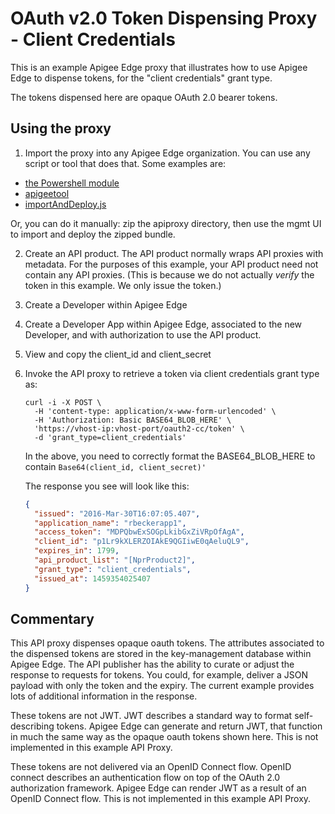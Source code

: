 # OAuth v2.0 Token Dispensing Proxy - Client Credentials

This is an example Apigee Edge proxy that illustrates how to use Apigee
Edge to dispense tokens, for the "client credentials" grant type.

The tokens dispensed here are opaque OAuth 2.0 bearer tokens.

## Using the proxy

1. Import the proxy into any Apigee Edge organization. You can use any
script or tool that does that. Some examples are:
  * [the Powershell module](https://www.powershellgallery.com/packages/PSApigeeEdge)
  * [apigeetool](https://github.com/apigee/apigeetool-node)
  * [importAndDeploy.js](https://github.com/DinoChiesa/apigee-edge-js/blob/master/examples/importAndDeploy.js)

Or, you can do it manually: zip the apiproxy directory, then use the
mgmt UI to import and deploy the zipped bundle.

2. Create an API product. The API product normally wraps API proxies with metadata.
For the purposes of this example, your API product need not contain any API proxies.  (This is because we do not actually _verify_ the token in this example.  We only issue the token.)

3. Create a Developer within Apigee Edge

4. Create a Developer App within Apigee Edge, associated to the new Developer, and with
   authorization to use the API product.

5. View and copy the client_id and client_secret

6. Invoke the API proxy to retrieve a token via client credentials grant type as:
   ```
   curl -i -X POST \
     -H 'content-type: application/x-www-form-urlencoded' \
     -H 'Authorization: Basic BASE64_BLOB_HERE' \
     'https://vhost-ip:vhost-port/oauth2-cc/token' \
     -d 'grant_type=client_credentials'
   ```
   In the above, you need to correctly format the
   BASE64_BLOB_HERE to contain `Base64(client_id, client_secret)'`

   The response you see will look like this:
   ```json
   {
     "issued": "2016-Mar-30T16:07:05.407",
     "application_name": "rbeckerapp1",
     "access_token": "MDPQbwExSOGpLkibGxZiVRpOfAgA",
     "client_id": "p1Lr9kXLERZOIAkE9QGIiwE0qAeluQL9",
     "expires_in": 1799,
     "api_product_list": "[NprProduct2]",
     "grant_type": "client_credentials",
     "issued_at": 1459354025407
   }
   ```

## Commentary

This API proxy dispenses opaque oauth tokens. The attributes associated to the dispensed tokens are stored in the key-management database within Apigee Edge. The API publisher has the ability to curate or adjust the response to requests for tokens. You could, for example, deliver a JSON payload with only the token and the expiry. The current example provides lots of additional information in the response.

These tokens are not JWT. JWT describes a standard way to format self-describing tokens.
Apigee Edge can generate and return JWT, that function in much the same way as the opaque oauth tokens shown here. This is not implemented in this example API Proxy.

These tokens are not delivered via an OpenID Connect flow. OpenID connect describes an authentication flow on top of the OAuth 2.0 authorization framework. Apigee Edge can render JWT as a result of an OpenID Connect flow. This is not implemented in this example API Proxy.
